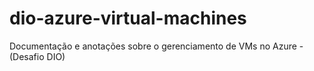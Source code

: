 # dio-azure-virtual-machines
Documentação e anotações sobre o gerenciamento de VMs no Azure - (Desafio DIO)
